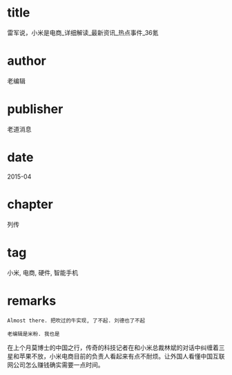 # title
雷军说，小米是电商_详细解读_最新资讯_热点事件_36氪

# author
老编辑

# publisher
老道消息

# date
2015-04

# chapter
列传

# tag
小米, 电商, 硬件, 智能手机

# remarks
`Almost there. 把吹过的牛实现, 了不起. 刘德也了不起`

`老编辑是米粉. 我也是`

在上个月莫博士的中国之行，传奇的科技记者在和小米总裁林斌的对话中纠缠着三星和苹果不放，小米电商目前的负责人看起来有点不耐烦。让外国人看懂中国互联网公司怎么赚钱确实需要一点时间。

